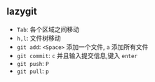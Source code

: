 ## lazygit
- `Tab`: 各个区域之间移动
- `h,l`: 文件树移动
- `git add`: `<Space>` 添加一个文件, `a` 添加所有文件
- `git commit`: `c` 并且输入提交信息,键入 `enter`
- `git push`: `P` 
- `git pull`: `p`
